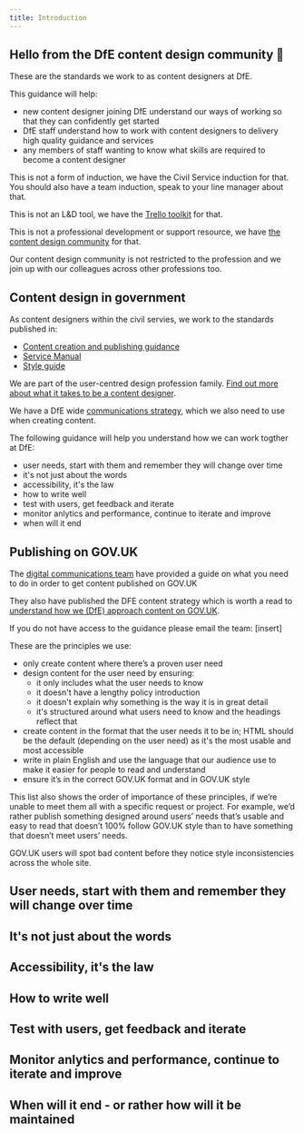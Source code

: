 ```yaml
---
title: Introduction
---
```


## Hello from the DfE content design community 🎉

These are the standards we work to as content designers at DfE. 

This guidance will help:

* new content designer joining DfE understand our ways of working so that they can confidently get started
* DfE staff understand how to work with content designers to delivery high quality guidance and services
* any members of staff wanting to know what skills are required to become a content designer

This is not a form of induction, we have the Civil Service induction for that. You should also have a team induction, speak to your line manager about that.

This is not an L&D tool, we have the [Trello toolkit](https://trello.com/b/DwkYOqDi/content-design-toolkit-in-beta) for that. 

This is not a professional development or support resource, we have [the content design community](https://trello.com/b/lsijeDj5/dfe-content-designers-community) for that. 

Our content design community is not restricted to the profession and we join up with our colleagues across other professions too.

## Content design in government

As content designers within the civil servies, we work to the standards published in: 

* [Content creation and publishing guidance](https://www.gov.uk/guidance/content-designer)
* [Service Manual](https://www.gov.uk/service-manual)
* [Style guide](https://www.gov.uk/guidance/style-guide/a-to-z-of-gov-uk-style)

We are part of the user-centred design profession family. [Find out more about what it takes to be a content designer](https://www.gov.uk/guidance/content-designer).

We have a DfE wide [communications strategy](https://educationgovuk.sharepoint.com/sites/how-do-i/SitePages/communications-dfe-govuk-content-strategy.aspx), which we also need to use when creating content. 

The following guidance will help you understand how we can work togther at DfE:

* user needs, start with them and remember they will change over time
* it's not just about the words
* accessibility, it's the law
* how to write well
* test with users, get feedback and iterate
* monitor anlytics and performance, continue to iterate and improve
* when will it end

## Publishing on GOV.UK

The [digital communications team](https://educationgovuk.sharepoint.com/sites/how-do-i/SitePages/communications-publish-gov-uk.aspx) have provided a guide on what you need to do in order to get content published on GOV.UK

They also have published the DFE content strategy which is worth a read to [understand how we (DfE) approach content on GOV.UK](https://educationgovuk.sharepoint.com/sites/how-do-i/SitePages/communications-dfe-govuk-content-strategy.aspx).

If you do not have access to the guidance please email the team: [insert]

These are the principles we use:

* only create content where there’s a proven user need
* design content for the user need by ensuring:
     * it only includes what the user needs to know
     * it doesn't have a lengthy policy introduction
     * it doesn't explain why something is the way it is in great detail
     * it's structured around what users need to know and the headings reflect that
* create content in the format that the user needs it to be in; HTML should be the default (depending on the user need) as it's the most usable and most accessible
* write in plain English and use the language that our audience use to make it easier for people to read and understand
* ensure it’s in the correct GOV.UK format and in GOV.UK style

This list also shows the order of importance of these principles, if we’re unable to meet them all with a specific request or project. For example, we’d rather publish something designed around users’ needs that’s usable and easy to read that doesn’t 100% follow GOV.UK style than to have something that doesn’t meet users’ needs.

GOV.UK users will spot bad content before they notice style inconsistencies across the whole site.

## User needs, start with them and remember they will change over time

## It's not just about the words

## Accessibility, it's the law

## How to write well

## Test with users, get feedback and iterate

## Monitor anlytics and performance, continue to iterate and improve

## When will it end - or rather how will it be maintained
